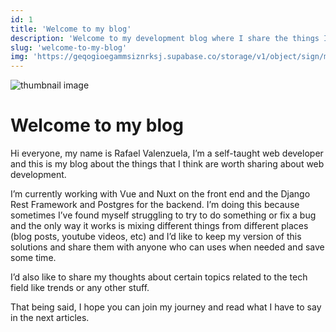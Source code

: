 ```yaml
---
id: 1
title: 'Welcome to my blog'
description: 'Welcome to my development blog where I share the things I’ve learned and found interesting.'
slug: 'welcome-to-my-blog'
img: 'https://geqogioegammsiznrksj.supabase.co/storage/v1/object/sign/media/blog/welcome-to-my-blog.jpeg?token=eyJhbGciOiJIUzI1NiIsInR5cCI6IkpXVCJ9.eyJ1cmwiOiJtZWRpYS9ibG9nL3dlbGNvbWUtdG8tbXktYmxvZy5qcGVnIiwiaWF0IjoxNjU2NjA5OTczLCJleHAiOjE5NzE5Njk5NzN9.nGuRNhABPKq13chBlEt8SKLOcG7UQnl2eOBiu96e42I'
---
```


![thumbnail image](https://geqogioegammsiznrksj.supabase.co/storage/v1/object/sign/media/blog/welcome-to-my-blog.jpeg?token=eyJhbGciOiJIUzI1NiIsInR5cCI6IkpXVCJ9.eyJ1cmwiOiJtZWRpYS9ibG9nL3dlbGNvbWUtdG8tbXktYmxvZy5qcGVnIiwiaWF0IjoxNjU2NjA5OTczLCJleHAiOjE5NzE5Njk5NzN9.nGuRNhABPKq13chBlEt8SKLOcG7UQnl2eOBiu96e42I)

# Welcome to my blog

Hi everyone, my name is Rafael Valenzuela, I’m a self-taught web developer and this is my blog about the things that I think are worth sharing about web development.

I’m currently working with Vue and Nuxt on the front end and the Django Rest Framework and Postgres for the backend. I’m doing this because sometimes I’ve found myself struggling to try to do something or fix a bug and the only way it works is mixing different things from different places (blog posts, youtube videos, etc) and I’d like to keep my version of this solutions and share them with anyone who can uses when needed and save some time.

I’d also like to share my thoughts about certain topics related to the tech field like trends or any other stuff.

That being said, I hope you can join my journey and read what I have to say in the next articles.
